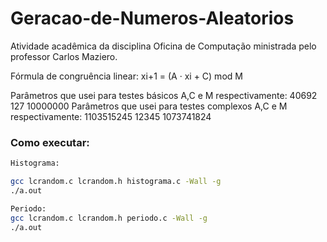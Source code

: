 # Geracao-de-Numeros-Aleatorios
Atividade acadêmica da disciplina Oficina de Computação ministrada pelo professor Carlos Maziero.

Fórmula de congruência linear: xi+1 = (A · xi + C) mod M

Parâmetros que usei para testes básicos A,C e M respectivamente: 40692 127 10000000
Parâmetros que usei para testes complexos A,C e M respectivamente: 1103515245 12345 1073741824

### Como executar:
```bash
Histograma:

gcc lcrandom.c lcrandom.h histograma.c -Wall -g
./a.out

Periodo:
gcc lcrandom.c lcrandom.h periodo.c -Wall -g
./a.out
```
